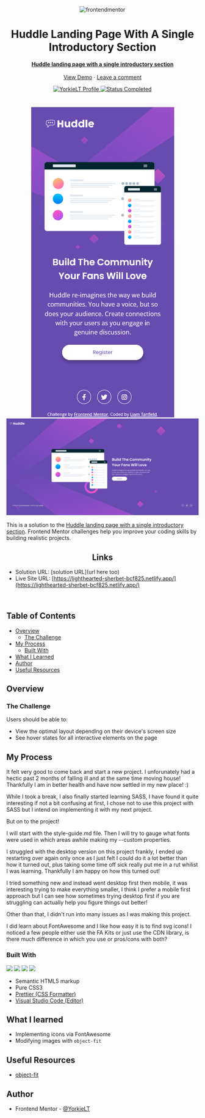 <div id="top"></div>

<div align="center">

  <img src="https://www.frontendmentor.io/static/images/logo-mobile.svg" alt="frontendmentor" width="80">

  <h1 align="center">Huddle Landing Page With A Single Introductory Section</h1>
  <p align="center">
    <a href=https://www.frontendmentor.io/challenges/huddle-landing-page-with-a-single-introductory-section-B_2Wvxgi0><strong>Huddle landing page with a single introductory section</strong></a>
    <br />
    <br />
    <a href="https://lighthearted-sherbet-bcf825.netlify.app/">View Demo</a>
    ·
    <a href="my solution link here" target="_blank">Leave a comment</a>
  </p>
</div>

<!-- Badges -->
<div align="center">
  <!-- Profile -->
  <a href="https://www.frontendmentor.io/profile/YorkieLT">
    <img src="https://img.shields.io/badge/PROFILE-LIAM_|_YORKIELT-ffcc99?style=for-the-badge&logo=frontendmentorhttps://www.frontendmentor.io/profile/YorkieLT" alt="YorkieLT Profile">
  </a>
  <!-- Status -->
    <a href="#">
    <img src="https://img.shields.io/badge/Status-Completed-brightgreen?style=for-the-badge" alt="Status Completed">
  </a>

</div>

#

<div align="center">

![](mobile.png)
![](desktop.png)

</div>

This is a solution to the [Huddle landing page with a single introductory section](https://www.frontendmentor.io/challenges/huddle-landing-page-with-a-single-introductory-section-B_2Wvxgi0). Frontend Mentor challenges help you improve your coding skills by building realistic projects.

<h2 align="center">Links</h2>

- Solution URL: [solution URL](url here too)
- Live Site URL: [https://lighthearted-sherbet-bcf825.netlify.app/](https://lighthearted-sherbet-bcf825.netlify.app/)

<br>

## Table of Contents

- [Overview](#overview)
  - [The Challenge](#the-challenge)
- [My Process](#my-process)
  - [Built With](#built-with)
- [What I Learned](#what-i-learned)
- [Author](#author)
- [Useful Resources](#useful-resources)

## Overview

### The Challenge

Users should be able to:

- View the optimal layout depending on their device's screen size
- See hover states for all interactive elements on the page

## My Process

It felt very good to come back and start a new project. I unforunately had a hectic past 2 months of falling ill and at the same time moving house! Thankfully I am in better health and have now settled in my new place! :)

While I took a break, I also finally started learning SASS, I have found it quite interesting if not a bit confusing at first, I chose not to use this project with SASS but I intend on implementing it with my next project.

But on to the project!

I will start with the style-guide.md file. Then I will try to gauge what fonts were used in which areas awhile making my --custom properties.

I struggled with the desktop version on this project frankly, I ended up restarting over again only once as I just felt I could do it a lot better than how it turned out, plus taking some time off sick really put me in a rut whilist I was learning. Thankfully I am happy on how this turned out!

I tried something new and instead went desktop first then mobile, it was interesting trying to make everything smaller, I think I prefer a mobile first approach but I can see how sometimes trying desktop first if you are struggling can actually help you figure things out better!

Other than that, I didn't run into many issues as I was making this project.

I did learn about FontAwesome and I like how easy it is to find svg icons! I noticed a few people either use the FA Kits or just use the CDN library, is there much difference in which you use or pros/cons with both?

### Built With

<!-- Badges -->

![](https://img.shields.io/badge/HTML5-E34F26?style=for-the-badge&logo=html5&logoColor=white)
![](https://img.shields.io/badge/CSS3-1572B6?style=for-the-badge&logo=css3&logoColor=white)
![](https://img.shields.io/badge/Prettier-?style=for-the-badge&logo=Prettier&logoColor=white#F7B93E)
![](https://img.shields.io/badge/VS_Code-007ACC?style=for-the-badge&logo=visual-studio-code)

- Semantic HTML5 markup
- Pure CSS3
- [Prettier (CSS Formatter)](https://prettier.io/)
- [Visual Studio Code (Editor)](https://code.visualstudio.com/)

## What I learned

- Implementing icons via FontAwesome
- Modifying images with `object-fit`

## Useful Resources

- [object-fit](https://developer.mozilla.org/en-US/docs/Web/CSS/object-fit)

## Author

- Frontend Mentor - [@YorkieLT](https://www.frontendmentor.io/profile/YorkieLT)
